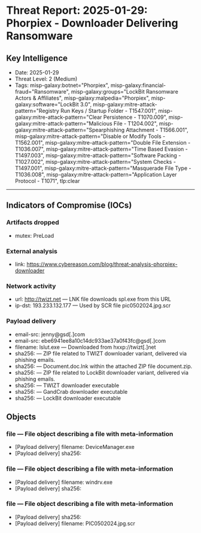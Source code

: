 # Threat Report: 2025-01-29: Phorpiex - Downloader Delivering Ransomware


## Key Intelligence
* Date: 2025-01-29
* Threat Level: 2 (Medium)
* Tags: misp-galaxy:botnet="Phorpiex", misp-galaxy:financial-fraud="Ransomware", misp-galaxy:groups="LockBit Ransomware Actors & Affiliates", misp-galaxy:malpedia="Phorpiex", misp-galaxy:software="LockBit 3.0", misp-galaxy:mitre-attack-pattern="Registry Run Keys / Startup Folder - T1547.001", misp-galaxy:mitre-attack-pattern="Clear Persistence - T1070.009", misp-galaxy:mitre-attack-pattern="Malicious File - T1204.002", misp-galaxy:mitre-attack-pattern="Spearphishing Attachment - T1566.001", misp-galaxy:mitre-attack-pattern="Disable or Modify Tools - T1562.001", misp-galaxy:mitre-attack-pattern="Double File Extension - T1036.007", misp-galaxy:mitre-attack-pattern="Time Based Evasion - T1497.003", misp-galaxy:mitre-attack-pattern="Software Packing - T1027.002", misp-galaxy:mitre-attack-pattern="System Checks - T1497.001", misp-galaxy:mitre-attack-pattern="Masquerade File Type - T1036.008", misp-galaxy:mitre-attack-pattern="Application Layer Protocol - T1071", tlp:clear

---

## Indicators of Compromise (IOCs)
### Artifacts dropped
* mutex: PreLoad

### External analysis
* link: https://www.cybereason.com/blog/threat-analysis-phorpiex-downloader

### Network activity
* url: http://twizt.net — LNK file downloads spl.exe from this URL
* ip-dst: 193.233.132.177 — Used by SCR file pic0502024.jpg.scr

### Payload delivery
* email-src: jenny@gsd[.]com
* email-src: ebe6941ee8a10c14dc933ae37a0f43fc@gsd[.]com
* filename: lslut.exe — Downloaded from hxxp://twizt[.]net
* sha256: <sha256> — ZIP file related to TWIZT downloader variant, delivered via phishing emails.
* sha256: <sha256> — Document.doc.lnk within the attached ZIP file document.zip.
* sha256: <sha256> — ZIP file related to LockBit downloader variant, delivered via phishing emails.
* sha256: <sha256> — TWIZT downloader executable
* sha256: <sha256> — GandCrab downloader executable
* sha256: <sha256> — LockBit downloader executable

## Objects
### file — File object describing a file with meta-information
* [Payload delivery] filename: DeviceManager.exe
* [Payload delivery] sha256: <sha256>

### file — File object describing a file with meta-information
* [Payload delivery] filename: windrv.exe
* [Payload delivery] sha256: <sha256>

### file — File object describing a file with meta-information
* [Payload delivery] sha256: <sha256>
* [Payload delivery] filename: PIC0502024.jpg.scr
